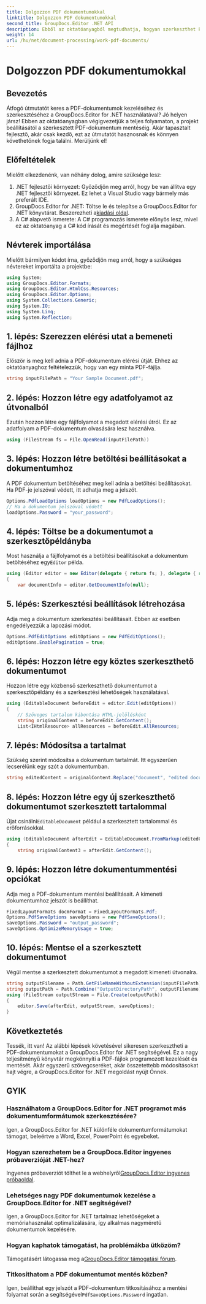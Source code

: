 ```yaml
---
title: Dolgozzon PDF dokumentumokkal
linktitle: Dolgozzon PDF dokumentumokkal
second_title: GroupDocs.Editor .NET API
description: Ebből az oktatóanyagból megtudhatja, hogyan szerkeszthet PDF-dokumentumokat a GroupDocs.Editor for .NET használatával. Módosítsa a tartalmat, kezelje a nagy fájlokat, és biztonságosan mentse el szerkesztéseit.
weight: 14
url: /hu/net/document-processing/work-pdf-documents/
---
```


# Dolgozzon PDF dokumentumokkal

## Bevezetés
Átfogó útmutatót keres a PDF-dokumentumok kezeléséhez és szerkesztéséhez a GroupDocs.Editor for .NET használatával? Jó helyen jársz! Ebben az oktatóanyagban végigvezetjük a teljes folyamaton, a projekt beállításától a szerkesztett PDF-dokumentum mentéséig. Akár tapasztalt fejlesztő, akár csak kezdő, ezt az útmutatót hasznosnak és könnyen követhetőnek fogja találni. Merüljünk el!
## Előfeltételek
Mielőtt elkezdenénk, van néhány dolog, amire szüksége lesz:
1. .NET fejlesztői környezet: Győződjön meg arról, hogy be van állítva egy .NET fejlesztői környezet. Ez lehet a Visual Studio vagy bármely más preferált IDE.
2. GroupDocs.Editor for .NET: Töltse le és telepítse a GroupDocs.Editor for .NET könyvtárat. Beszerezheti a[kiadási oldal](https://releases.groupdocs.com/editor/net/).
3. A C# alapvető ismerete: A C# programozás ismerete előnyös lesz, mivel ez az oktatóanyag a C# kód írását és megértését foglalja magában.
## Névterek importálása
Mielőtt bármilyen kódot írna, győződjön meg arról, hogy a szükséges névtereket importálta a projektbe:
```csharp
using System;
using GroupDocs.Editor.Formats;
using GroupDocs.Editor.HtmlCss.Resources;
using GroupDocs.Editor.Options;
using System.Collections.Generic;
using System.IO;
using System.Linq;
using System.Reflection;
```
## 1. lépés: Szerezzen elérési utat a bemeneti fájlhoz
Először is meg kell adnia a PDF-dokumentum elérési útját. Ehhez az oktatóanyaghoz feltételezzük, hogy van egy minta PDF-fájlja.
```csharp
string inputFilePath = "Your Sample Document.pdf";
```
## 2. lépés: Hozzon létre egy adatfolyamot az útvonalból
Ezután hozzon létre egy fájlfolyamot a megadott elérési útról. Ez az adatfolyam a PDF-dokumentum olvasására lesz használva.
```csharp
using (FileStream fs = File.OpenRead(inputFilePath))
```
## 3. lépés: Hozzon létre betöltési beállításokat a dokumentumhoz
A PDF dokumentum betöltéséhez meg kell adnia a betöltési beállításokat. Ha PDF-je jelszóval védett, itt adhatja meg a jelszót.
```csharp
Options.PdfLoadOptions loadOptions = new PdfLoadOptions();
// Ha a dokumentum jelszóval védett
loadOptions.Password = "your_password";
```
## 4. lépés: Töltse be a dokumentumot a szerkesztőpéldányba
Most használja a fájlfolyamot és a betöltési beállításokat a dokumentum betöltéséhez egy`Editor` példa.
```csharp
using (Editor editor = new Editor(delegate { return fs; }, delegate { return loadOptions; }))
{
    var documentInfo = editor.GetDocumentInfo(null);
```
## 5. lépés: Szerkesztési beállítások létrehozása
Adja meg a dokumentum szerkesztési beállításait. Ebben az esetben engedélyezzük a lapozási módot.
```csharp
Options.PdfEditOptions editOptions = new PdfEditOptions();
editOptions.EnablePagination = true;
```
## 6. lépés: Hozzon létre egy köztes szerkeszthető dokumentumot
Hozzon létre egy közbenső szerkeszthető dokumentumot a szerkesztőpéldány és a szerkesztési lehetőségek használatával.
```csharp
using (EditableDocument beforeEdit = editor.Edit(editOptions))
{
    // Szöveges tartalom kibontása HTML-jelölésként
    string originalContent = beforeEdit.GetContent();
    List<IHtmlResource> allResources = beforeEdit.AllResources;
```
## 7. lépés: Módosítsa a tartalmat
Szükség szerint módosítsa a dokumentum tartalmát. Itt egyszerűen lecserélünk egy szót a dokumentumban.
```csharp
string editedContent = originalContent.Replace("document", "edited document");
```
## 8. lépés: Hozzon létre egy új szerkeszthető dokumentumot szerkesztett tartalommal
 Újat csinálni`EditableDocument` például a szerkesztett tartalommal és erőforrásokkal.
```csharp
using (EditableDocument afterEdit = EditableDocument.FromMarkup(editedContent, allResources))
{
    string originalContent3 = afterEdit.GetContent();
```
## 9. lépés: Hozzon létre dokumentummentési opciókat
Adja meg a PDF-dokumentum mentési beállításait. A kimeneti dokumentumhoz jelszót is beállíthat.
```csharp
FixedLayoutFormats docmFormat = FixedLayoutFormats.Pdf;
Options.PdfSaveOptions saveOptions = new PdfSaveOptions();
saveOptions.Password = "output_password";
saveOptions.OptimizeMemoryUsage = true;
```
## 10. lépés: Mentse el a szerkesztett dokumentumot
Végül mentse a szerkesztett dokumentumot a megadott kimeneti útvonalra.
```csharp
string outputFilename = Path.GetFileNameWithoutExtension(inputFilePath) + "." + docmFormat.Extension;
string outputPath = Path.Combine("OutputDirectoryPath", outputFilename);
using (FileStream outputStream = File.Create(outputPath))
{
    editor.Save(afterEdit, outputStream, saveOptions);
}
```

## Következtetés
Tessék, itt van! Az alábbi lépések követésével sikeresen szerkesztheti a PDF-dokumentumokat a GroupDocs.Editor for .NET segítségével. Ez a nagy teljesítményű könyvtár megkönnyíti a PDF-fájlok programozott kezelését és mentését. Akár egyszerű szövegcseréket, akár összetettebb módosításokat hajt végre, a GroupDocs.Editor for .NET megoldást nyújt Önnek.
## GYIK
### Használhatom a GroupDocs.Editor for .NET programot más dokumentumformátumok szerkesztésére?
Igen, a GroupDocs.Editor for .NET különféle dokumentumformátumokat támogat, beleértve a Word, Excel, PowerPoint és egyebeket.
### Hogyan szerezhetem be a GroupDocs.Editor ingyenes próbaverzióját .NET-hez?
 Ingyenes próbaverziót tölthet le a webhelyről[GroupDocs.Editor ingyenes próbaoldal](https://releases.groupdocs.com/).
### Lehetséges nagy PDF dokumentumok kezelése a GroupDocs.Editor for .NET segítségével?
Igen, a GroupDocs.Editor for .NET tartalmaz lehetőségeket a memóriahasználat optimalizálására, így alkalmas nagyméretű dokumentumok kezelésére.
### Hogyan kaphatok támogatást, ha problémákba ütközöm?
 Támogatásért látogassa meg a[GroupDocs.Editor támogatási fórum](https://forum.groupdocs.com/c/editor/20).
### Titkosíthatom a PDF dokumentumot mentés közben?
Igen, beállíthat egy jelszót a PDF-dokumentum titkosításához a mentési folyamat során a segítségével`PdfSaveOptions.Password` ingatlan.